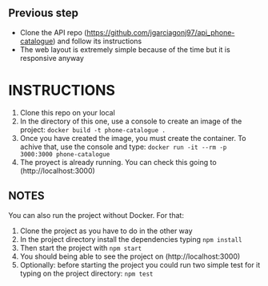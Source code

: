 ## Previous step
- Clone the API repo (https://github.com/jgarciagonj97/api_phone-catalogue) and follow its instructions
- The web layout is extremely simple because of the time but it is responsive anyway

# INSTRUCTIONS

1. Clone this repo on your local
2. In the directory of this one, use a console to create an image of the project: `docker build -t phone-catalogue .`
3. Once you have created the image, you must create the container. To achive that, use the console and type: `docker run -it --rm -p 3000:3000 phone-catalogue`
4. The proyect is already running. You can check this going to (http://localhost:3000)

## NOTES

You can also run the project without Docker. For that:

1. Clone the project as you have to do in the other way
2. In the project directory install the dependencies typing `npm install`
3. Then start the project with `npm start`
4. You should being able to see the project on (http://localhost:3000)
5. Optionally: before starting the project you could run two simple test for it typing on the project directory: `npm test`
